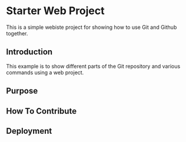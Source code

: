 # Starter Web Project

This is a simple webiste project for
showing how to use Git and Github together.

## Introduction

This example is to show different parts
of the Git repository and various commands
using a web project.

## Purpose

## How To Contribute

## Deployment
